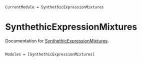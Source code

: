 ```@meta
CurrentModule = SynthethicExpressionMixtures
```

# SynthethicExpressionMixtures

Documentation for [SynthethicExpressionMixtures](https://github.com/damourChris/SynthethicExpressionMixtures.jl).

```@index
```

```@autodocs
Modules = [SynthethicExpressionMixtures]
```
